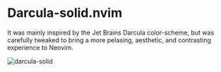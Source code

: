 # Darcula-solid.nvim
It was mainly inspired by the Jet Brains Darcula color-scheme, but was carefully tweaked to bring a more pelasing, aesthetic, and contrasting experience to Neovim.

![darcula-solid](https://raw.githubusercontent.com/briones-gabriel/darcula-solid.nvim/main/resources/darcula-solid-example.png)
